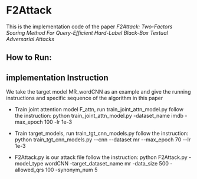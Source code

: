 # F2Attack

This is the implementation code of the paper *F2Attack: Two-Factors Scoring Method For Query-Efficient Hard-Label Black-Box Textual Adversarial Attacks*

## How to Run:
## implementation Instruction
We take the target model MR_wordCNN as an example and give the running instructions and specific sequence of the algorithm in this paper
* Train joint attention model F_attn, run train_joint_attn_model.py
   follow the instruction: python train_joint_attn_model.py -dataset_name imdb -max_epoch 100 -lr 1e-3
   
   
* Train target_models, run train_tgt_cnn_models.py 
   follow the instruction: python train_tgt_cnn_models.py  --cnn --dataset mr --max_epoch 70 --lr 1e-3
   
* F2Attack.py is our attack file
   follow the instruction: python F2Attack.py  -model_type wordCNN -target_dataset_name mr -data_size 500 -allowed_qrs 100 -synonym_num 5




 


